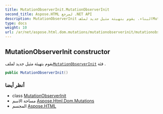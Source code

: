 ```yaml
---
title: MutationObserverInit.MutationObserverInit
second_title: Aspose.HTML لمرجع .NET API
description: MutationObserverInit البناء. يقوم بتهيئة مثيل جديد لملفMutationObserverInit فئة .
type: docs
weight: 10
url: /ar/net/aspose.html.dom.mutations/mutationobserverinit/mutationobserverinit/
---
```

## MutationObserverInit constructor

يقوم بتهيئة مثيل جديد لملف[`MutationObserverInit`](../) فئة .

```csharp
public MutationObserverInit()
```

### أنظر أيضا

* class [MutationObserverInit](../)
* مساحة الاسم [Aspose.Html.Dom.Mutations](../../mutationobserverinit/)
* المجسم [Aspose.HTML](../../../)



